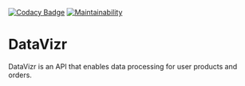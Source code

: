 [![Codacy Badge](https://app.codacy.com/project/badge/Grade/f230cde42d9c4c6d89b08d3adcafb7b7)](https://www.codacy.com/gh/alexkayabula/data-vizr/dashboard?utm_source=github.com&amp;utm_medium=referral&amp;utm_content=alexkayabula/data-vizr&amp;utm_campaign=Badge_Grade)
[![Maintainability](https://api.codeclimate.com/v1/badges/77c91f1ec5d6b2dff460/maintainability)](https://codeclimate.com/github/alexkayabula/data-vizr/maintainability)

# DataVizr
DataVizr is an API that enables data processing for user products and orders.
